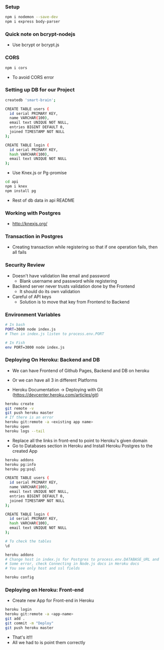 ### Setup 

```sh
npm i nodemon --save-dev
npm i express body-parser
```

### Quick note on bcrypt-nodejs

* Use bcrypt or bcrypt.js
### CORS

```sh
npm i cors
```
* To avoid CORS error

### Setting up DB for our Project

```sh
createdb 'smart-brain';

CREATE TABLE users (
  id serial PRIMARY KEY,
  name VARCHAR(100),
  email text UNIQUE NOT NULL,
  entries BIGINT DEFAULT 0,
  joined TIMESTAMP NOT NULL
);

CREATE TABLE login (
  id serial PRIMARY KEY,
  hash VARCHAR(100),
  email text UNIQUE NOT NULL
);
```
* Use Knex.js or Pg-promise
```sh
cd api
npm i knex
npm install pg
```
* Rest of db data in api README

### Working with Postgres

* http://knexjs.org/

### Transaction in Postgres

* Creating transaction while registering so that if one operation fails, then all fails

### Security Review

* Doesn't have validation like email and password
  * Blank username and password while registering
* Backend server never trusts validation done by the Frontend
  * It should do its own validation
* Careful of API keys
  * Solution is to move that key from Frontend to Backend

### Environment Variables

```sh
# In bash
PORT=3000 node index.js
# Then in index.js listen to process.env.PORT

# In Fish
env PORT=3000 node index.js
```

### Deploying On Heroku: Backend and DB

* We can have Frontend of Github Pages, Backend and DB on heroku
* Or we can have all 3 in different Platforms

* Heroku Documentation -> Deploying with Git (https://devcenter.heroku.com/articles/git)
```sh
heroku create
git remote -v
git push heroku master 
# If there is an error
heroku git:remote -a <existing app name>
heroku open
heroku logs --tail
```
* Replace all the links in front-end to point to Heroku's given domain
* Go to Databases section in Heroku and Install Heroku Postgres to the created App
```sh
heroku addons
heroku pg:info
heroku pg:psql

CREATE TABLE users (
  id serial PRIMARY KEY,
  name VARCHAR(100),
  email text UNIQUE NOT NULL,
  entries BIGINT DEFAULT 0,
  joined TIMESTAMP NOT NULL
);

CREATE TABLE login (
  id serial PRIMARY KEY,
  hash VARCHAR(100),
  email text UNIQUE NOT NULL
);

# To check the tables
\d

heroku addons
# Change host in index.js for Postgres to process.env.DATABASE_URL and use connectionString as key instead of host
# Some error, check Connecting in Node.js docs in Heroku docs
# You see only host and ssl fields

heroku config
```

### Deploying on Heroku: Front-end

* Create new App for Front-end in Heroku
```sh
heroku login
heroku git:remote -a <app-name>
git add .
git commit -m "Deploy"
git push heroku master

```
* That's it!!!
* All we had to is point them correctly